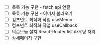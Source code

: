 - [ ] 목록 기능 구현 - fetch api 연결
- [ ] 목록 기능 구현 - 이미지 불러오기
- [ ] 컴포넌트 최적화 작업 useMemo
- [ ] 컴포넌트 최적화 작업 useCallback
- [ ] 의존모듈 설치 React-Router list 라우팅 처리
- [ ] 상세페이지 구현
